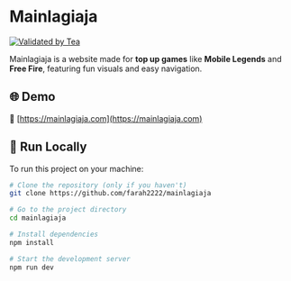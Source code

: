 # Mainlagiaja

[![Validated by Tea](https://badgen.net/badge/tea/validated/green)](https://tea.xyz)

Mainlagiaja is a website made for **top up games** like **Mobile Legends** and **Free Fire**, featuring fun visuals and easy navigation.

## 🌐 Demo  
🔗 [https://mainlagiaja.com](https://mainlagiaja.com)

## 🚀 Run Locally

To run this project on your machine:

```bash
# Clone the repository (only if you haven't)
git clone https://github.com/farah2222/mainlagiaja

# Go to the project directory
cd mainlagiaja

# Install dependencies
npm install

# Start the development server
npm run dev
